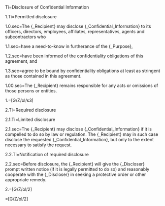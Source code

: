 
Ti=Disclosure of Confidential Information
	
1.Ti=Permitted disclosure

1.0.sec=The {_Recipient} may disclose {_Confidential_Information} to its officers, directors, employees, affiliates, representatives, agents and subcontractors who

1.1.sec=have a need-to-know in furtherance of the {_Purpose},

1.2.sec=have been informed of the confidentiality obligations of this  agreement, and

1.3.sec=agree to be bound by confidentiality obligations at least as stringent as those contained in this agreement.

1.00.sec=The {_Recipient} remains responsible for any acts or omissions of those persons or entities.

1.=[G/Z/ol/s3]

2.Ti=Required disclosure

2.1.Ti=Limited disclosure

2.1.sec=The {_Recipient} may disclose {_Confidential_Information} if it is compelled to do so by law or regulation. The {_Recipient} may in such case disclose the requested {_Confidential_Information}, but only to the extent necessary to satisfy the request.

2.2.Ti=Notification of required disclosure

2.2.sec=Before disclosure, the {_Recipient} will give the {_Discloser} prompt written notice (if it is legally permitted to do so) and reasonably cooperate with the {_Discloser} in seeking a protective order or other appropriate remedy.

2.=[G/Z/ol/2]

=[G/Z/ol/2]
